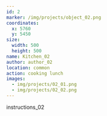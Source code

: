 ```yaml
---
id: 2
marker: /img/projects/object_02.png
coordinates:
  x: 5760
  y: 5450
size:
  width: 500
  height: 500
name: Kitchen_02
author: author_02
location: common
action: cooking lunch
images:
  - img/projects/02_01.png
  - img/projects/02_02.png
---
```


instructions_02
